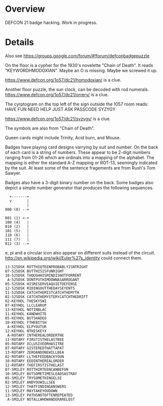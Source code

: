 Overview
========

DEFCON 21 badge hacking.  Work in progress.

Details
=======
Also see
https://groups.google.com/forum/#!forum/defconbadgepuzzle

On the floor is a cypher for the 1930's novelette "Chain of Death".
It reads "KEYWORDHMODOXIAN".  Maybe an O is missing. Maybe we screwed it up.

https://www.defcon.org/1o57/dc21/homodoxian/ is a clue.

Another floor puzzle, the sun clock, can be decoded with rod numerals.
https://www.defcon.org/1o57/dc21/orrery/ is a clue.

The cyrptogram on the top left of the sign outside the 1057 room reads:
    HAVE FUN
    NEED HELP
    JUST ASK
    PASSCODE
    SYZYGY

https://www.defcon.org/1o57/dc21/syzygy/ is a clue.

The symbols are also from "Chain of Death".

Queen cards might include Trinity, Acid burn, and Mouse.

Badges have playing card designs varrying by suit and number.  On the
back of each card is a string of numbers.  These appear to be 2-digit
numbers ranging from 01-26 which are ordinals into a mapping of
the alphabet.  The mapping is either the standard A-Z mapping or ROT-13,
seemingly indicated by the suit.  At least some of the sentence
fragements are from Rush's Tom Sawyer.

Badges also have a 3-digit binary number on the back.  Some badges also
depict a simple number generator that produces the following sequences.

      +-------+
      v       |
              |
    000 (0) --+

    001 (1) <-+
    100 (4)   |
    010 (2)   |
    101 (5)   |
    110 (6)   |
    111 (7)   |
    011 (3) --+

e, pi and a circular icon also appear on different suits instead of the circuit.
http://en.wikipedia.org/wiki/Euler%27s_identity could connect them.

    13-525DSK ROTTHIQTEENPROBABLYISNTRIGHT
    07-525DSK BUTTHISISFUNRIGHT
    10-525DSK THOUGHHISMINDISNOTFORRENT
     A-525DSK DONTPUTHIMDOWNASARROGANT
    05-525DSK HISRESERVEAQUIETDEFENSE
    12-525DSK RIDINGOUTTHEDAYSEYENTS
    11-525DSK CATCHTHEMISTCATCHTHEMYTH
    02-525DSK CATCHTHEMYSTERYCATCHTHEDRIFT
    02-KEYHOL THESKYSWI
    07-KEYHOL LLCLEARUP
    13-KEYHOL NOTINBLAC
    11-KEYHOL KANDWHITE
    05-KEYHOL BUTSHADEO
    10-KEYHOL FTHEBITSH
     A-KEYHOL ELPYOUTUR
    12-KEYHOL NTHISKEYX
     A-ROTARY INTHEREALORDERTHE
    11-ROTARY FIRSTISTHELASTBEE
    05-ROTARY XCLUSIVEORHASITRE
    07-ROTARY GISTEREDTHATTAPAT
    13-ROTARY ZEROANDONEWILLBEA
    02-ROTARY LLTHEFEEDBACKYOUN
    10-ROTARY EEDINTHEREALORDER
    12-ROTARY THEFIRSTISTHELAST
    07-SMILEY ROTTHIRTEENCANBEFUN
    10-SMILEY BUTSOMETIMESLEADSASTRAY
    05-SMILEY TRYSOMETHINGELSE
    02-SMILEY ANDYOUWILLSEE
    12-SMILEY THATFINDINGANSWERS
    11-SMILEY MAYTAKEYOUDOWN
    13-SMILEY PATHSNOTOFTENREPEATED
     A-SMILEY NOTALLWHOWANDERARELOST
